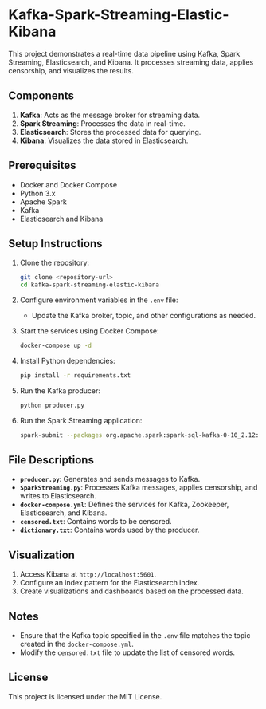 # Kafka-Spark-Streaming-Elastic-Kibana

This project demonstrates a real-time data pipeline using Kafka, Spark Streaming, Elasticsearch, and Kibana. It processes streaming data, applies censorship, and visualizes the results.

## Components

1. **Kafka**: Acts as the message broker for streaming data.
2. **Spark Streaming**: Processes the data in real-time.
3. **Elasticsearch**: Stores the processed data for querying.
4. **Kibana**: Visualizes the data stored in Elasticsearch.

## Prerequisites

- Docker and Docker Compose
- Python 3.x
- Apache Spark
- Kafka
- Elasticsearch and Kibana

## Setup Instructions

1. Clone the repository:
   ```bash
   git clone <repository-url>
   cd kafka-spark-streaming-elastic-kibana
   ```

2. Configure environment variables in the `.env` file:
   - Update the Kafka broker, topic, and other configurations as needed.

3. Start the services using Docker Compose:
   ```bash
   docker-compose up -d
   ```

4. Install Python dependencies:
   ```bash
   pip install -r requirements.txt
   ```

5. Run the Kafka producer:
   ```bash
   python producer.py
   ```

6. Run the Spark Streaming application:
   ```bash
   spark-submit --packages org.apache.spark:spark-sql-kafka-0-10_2.12:3.0.1,org.elasticsearch:elasticsearch-spark-30_2.12:8.4.3 SparkStreaming.py
   ```

## File Descriptions

- **`producer.py`**: Generates and sends messages to Kafka.
- **`SparkStreaming.py`**: Processes Kafka messages, applies censorship, and writes to Elasticsearch.
- **`docker-compose.yml`**: Defines the services for Kafka, Zookeeper, Elasticsearch, and Kibana.
- **`censored.txt`**: Contains words to be censored.
- **`dictionary.txt`**: Contains words used by the producer.

## Visualization

1. Access Kibana at `http://localhost:5601`.
2. Configure an index pattern for the Elasticsearch index.
3. Create visualizations and dashboards based on the processed data.

## Notes

- Ensure that the Kafka topic specified in the `.env` file matches the topic created in the `docker-compose.yml`.
- Modify the `censored.txt` file to update the list of censored words.

## License

This project is licensed under the MIT License.
